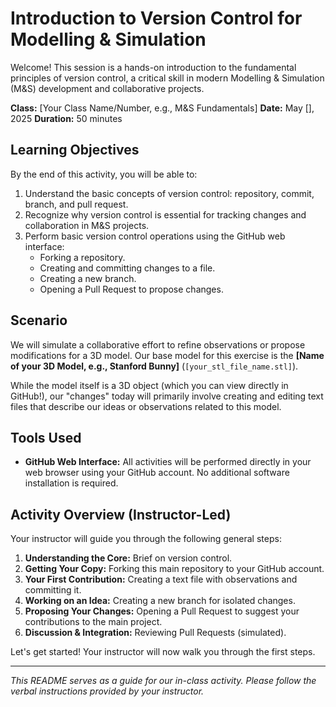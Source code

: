 # Introduction to Version Control for Modelling & Simulation

Welcome! This session is a hands-on introduction to the fundamental principles of version control, a critical skill in modern Modelling & Simulation (M&S) development and collaborative projects.

**Class:** [Your Class Name/Number, e.g., M&S Fundamentals]
**Date:** May [], 2025
**Duration:** 50 minutes

## Learning Objectives

By the end of this activity, you will be able to:

1.  Understand the basic concepts of version control: repository, commit, branch, and pull request.
2.  Recognize why version control is essential for tracking changes and collaboration in M&S projects.
3.  Perform basic version control operations using the GitHub web interface:
    * Forking a repository.
    * Creating and committing changes to a file.
    * Creating a new branch.
    * Opening a Pull Request to propose changes.

## Scenario

We will simulate a collaborative effort to refine observations or propose modifications for a 3D model. Our base model for this exercise is the **[Name of your 3D Model, e.g., Stanford Bunny]** (`[your_stl_file_name.stl]`).

While the model itself is a 3D object (which you can view directly in GitHub!), our "changes" today will primarily involve creating and editing text files that describe our ideas or observations related to this model.

## Tools Used

* **GitHub Web Interface:** All activities will be performed directly in your web browser using your GitHub account. No additional software installation is required.

## Activity Overview (Instructor-Led)

Your instructor will guide you through the following general steps:

1.  **Understanding the Core:** Brief on version control.
2.  **Getting Your Copy:** Forking this main repository to your GitHub account.
3.  **Your First Contribution:** Creating a text file with observations and committing it.
4.  **Working on an Idea:** Creating a new branch for isolated changes.
5.  **Proposing Your Changes:** Opening a Pull Request to suggest your contributions to the main project.
6.  **Discussion & Integration:** Reviewing Pull Requests (simulated).

Let's get started! Your instructor will now walk you through the first steps.

---

_This README serves as a guide for our in-class activity. Please follow the verbal instructions provided by your instructor._
